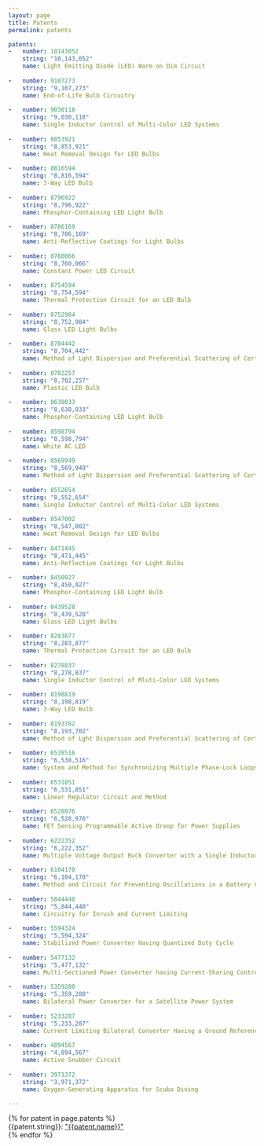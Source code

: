 ```yaml
---
layout: page
title: Patents
permalink: patents

patents:
-   number: 10143052
    string: "10,143,052"
    name: Light Emitting Diode (LED) Warm on Dim Circuit
     	
-   number: 9107273
    string: "9,107,273"
    name: End-of-Life Bulb Circuitry
    
-   number: 9030118
    string: "9,030,118"
    name: Single Inductor Control of Multi-Color LED Systems
    
-   number: 8853921
    string: "8,853,921"
    name: Heat Removal Design for LED Bulbs
    
-   number: 8816594
    string: "8,816,594"
    name: 3-Way LED Bulb
    
-   number: 8796922
    string: "8,796,922"
    name: Phosphor-Containing LED Light Bulb
    
-   number: 8786169
    string: "8,786,169"
    name: Anti-Reflective Coatings for Light Bulbs
    
-   number: 8760066
    string: "8,760,066"
    name: Constant Power LED Circuit
    
-   number: 8754594
    string: "8,754,594"
    name: Thermal Protection Circuit for an LED Bulb
    
-   number: 8752984
    string: "8,752,984"
    name: Glass LED Light Bulbs
    
-   number: 8704442
    string: "8,704,442"
    name: Method of Lght Dispersion and Preferential Scattering of Certain Wavelengths of Light for Light-Emitting Diodes and Bulbs Constructed Therefrom
    
-   number: 8702257
    string: "8,702,257"
    name: Plastic LED Bulb
    
-   number: 8638033
    string: "8,638,033"
    name: Phosphor-Containing LED Light Bulb
    
-   number: 8598794
    string: "8,598,794"
    name: White AC LED
    
-   number: 8569949
    string: "8,569,949"
    name: Method of Lght Dispersion and Preferential Scattering of Certain Wavelengths of Light for Light-Emitting Diodes and Bulbs Constructed Therefrom
    
-   number: 8552654
    string: "8,552,654"
    name: Single Inductor Control of Multi-Color LED Systems
    
-   number: 8547002
    string: "8,547,002"
    name: Heat Removal Design for LED Bulbs
    
-   number: 8471445
    string: "8,471,445"
    name: Anti-Reflective Coatings for Light Bulbs
    
-   number: 8450927
    string: "8,450,927"
    name: Phosphor-Containing LED Light Bulb
    
-   number: 8439528
    string: "8,439,528"
    name: Glass LED Light Bulbs
    
-   number: 8283877
    string: "8,283,877"
    name: Thermal Protection Circuit for an LED Bulb
    
-   number: 8278837
    string: "8,278,837"
    name: Single Inductor Control of Mluti-Color LED Systems
    
-   number: 8198819
    string: "8,198,819"
    name: 3-Way LED Bulb
    
-   number: 8193702
    string: "8,193,702"
    name: Method of Lght Dispersion and Preferential Scattering of Certain Wavelengths of Light for Light-Emitting Diodes and Bulbs Constructed Therefrom
    
-   number: 6538516
    string: "6,538,516"
    name: System and Method for Synchronizing Multiple Phase-Lock Loops or Other Synchronizable Oscillators Without Using a Master Clock Signal
    
-   number: 6531851
    string: "6,531,851"
    name: Linear Regulator Circuit and Method
    
-   number: 6528976
    string: "6,528,976"
    name: FET Sensing Programmable Active Droop for Power Supplies
    
-   number: 6222352
    string: "6,222,352"
    name: Multiple Voltage Output Buck Converter with a Single Inductor
    
-   number: 6104170
    string: "6,104,170"
    name: Method and Circuit for Preventing Oscillations in a Battery Charger
    
-   number: 5844440
    string: "5,844,440"
    name: Circuitry for Inrush and Current Limiting
    
-   number: 5594324
    string: "5,594,324"
    name: Stabilized Power Converter Having Quantized Duty Cycle
    
-   number: 5477132
    string: "5,477,132"
    name: Multi-Sectioned Power Converter having Current-Sharing Controller
    
-   number: 5359280
    string: "5,359,280"
    name: Bilateral Power Converter for a Satellite Power System
    
-   number: 5233287
    string: "5,233,287"
    name: Current Limiting Bilateral Converter Having a Ground Referenced Current Sensor
    
-   number: 4894567
    string: "4,894,567"
    name: Active Snubber Circuit
    
-   number: 3971372
    string: "3,971,372"
    name: Oxygen-Generating Apparatus for Scuba Diving

---
```


<div class="font-sans pl-32 pt-4 pb-16 prose-{{site.theme-color}}">
    {% for patent in page.patents %}
        <div>
            {{patent.string}}:
            <a href="https://image-ppubs.uspto.gov/dirsearch-public/print/downloadPdf/{{patent.number}}" 
            target="_blank" rel="noopener noreferrer"> 
                "{{patent.name}}"
            </a>
        </div>
    {% endfor %}
</div>
